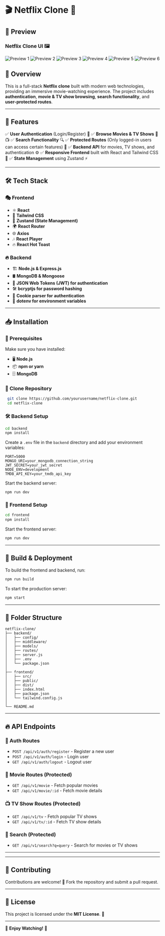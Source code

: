 # 🎬 Netflix Clone 🍿

## 📸 Preview
### Netflix Clone UI 🖼
![Preview 1](./frontend/Net_pre_1.png)
![Preview 2](./frontend/Net_pre_2.png)
![Preview 3](./frontend/Net_pre_3.png)
![Preview 4](./frontend/Net_pre_4.png)
![Preview 5](./frontend/Net_pre_5.png)
![Preview 6](./frontend/Net_pre_6.png)

## 🚀 Overview
This is a full-stack **Netflix clone** built with modern web technologies, providing an immersive movie-watching experience. The project includes **authentication**, **movie & TV show browsing**, **search functionality**, and **user-protected routes**.

---

## 🌟 Features
✅ **User Authentication** (Login/Register) 🔑
✅ **Browse Movies & TV Shows** 🎥📺
✅ **Search Functionality** 🔍
✅ **Protected Routes** (Only logged-in users can access certain features) 🔐
✅ **Backend API** for movies, TV shows, and authentication ⚙️
✅ **Responsive Frontend** built with React and Tailwind CSS 🎨
✅ **State Management** using Zustand ⚡

---

## 🛠️ Tech Stack
### 🎭 Frontend
- ⚛ **React**
- 🎨 **Tailwind CSS**
- 📌 **Zustand (State Management)**
- 🌍 **React Router**
- 🌐 **Axios**
- 🎶 **React Player**
- 🔥 **React Hot Toast**

### 🔥 Backend
- 🏗 **Node.js & Express.js**
- 🛢 **MongoDB & Mongoose**
- 🔑 **JSON Web Tokens (JWT) for authentication**
- 🛠 **bcryptjs for password hashing**
- 🔐 **Cookie parser for authentication**
- 🌿 **dotenv for environment variables**

---

## 📥 Installation
### 🔧 Prerequisites
Make sure you have installed:
- 🖥 **Node.js**
- 📦 **npm or yarn**
- 🗄 **MongoDB**

### 📂 Clone Repository
```sh
 git clone https://github.com/yourusername/netflix-clone.git
 cd netflix-clone
```

### 🛠 Backend Setup
```sh
cd backend
npm install
```
Create a `.env` file in the `backend` directory and add your environment variables:
```env
PORT=5000
MONGO_URI=your_mongodb_connection_string
JWT_SECRET=your_jwt_secret
NODE_ENV=development
TMDB_API_KEY=your_tmdb_api_key
```
Start the backend server:
```sh
npm run dev
```

### 🎨 Frontend Setup
```sh
cd frontend
npm install
```
Start the frontend server:
```sh
npm run dev
```

---

## 🚀 Build & Deployment
To build the frontend and backend, run:
```sh
npm run build
```
To start the production server:
```sh
npm start
```

---

## 📂 Folder Structure
```
netflix-clone/
├── backend/
│   ├── config/
│   ├── middleware/
│   ├── models/
│   ├── routes/
│   ├── server.js
│   ├── .env
│   └── package.json
│
├── frontend/
│   ├── src/
│   ├── public/
│   ├── dist/
│   ├── index.html
│   ├── package.json
│   └── tailwind.config.js
│
└── README.md
```

---

## 🔥 API Endpoints
### 🔑 Auth Routes
- `POST /api/v1/auth/register` - Register a new user
- `POST /api/v1/auth/login` - Login user
- `GET /api/v1/auth/logout` - Logout user

### 🎥 Movie Routes (Protected)
- `GET /api/v1/movie` - Fetch popular movies
- `GET /api/v1/movie/:id` - Fetch movie details

### 📺 TV Show Routes (Protected)
- `GET /api/v1/tv` - Fetch popular TV shows
- `GET /api/v1/tv/:id` - Fetch TV show details

### 🔎 Search (Protected)
- `GET /api/v1/search?q=query` - Search for movies or TV shows

---



---

## 🤝 Contributing
Contributions are welcome! 🎉 Fork the repository and submit a pull request.

---

## 📜 License
This project is licensed under the **MIT License**. 📜

---

🚀 **Enjoy Watching!** 🍿

